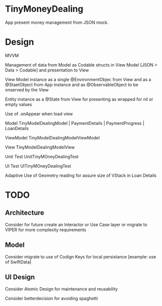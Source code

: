 # TinyMoneyDealing
App present money management from JSON mock.

# Design
MVVM 

Management of data from Model as Codable structs in View Model [JSON > Data > Codable] and presentation to View

View Model instance as a single @EnvironmentObjec from View and as a @StaetObject from App instance and as @ObservableObject to be onserved by the View

Entity instance as a @State from View for presenting as wrapped for nil or empty values

Use of .onAppear when load view

Model
TinyModelDealingModel | PaymentDetails | PaymentProgress | LoanDetails

ViewModel
TinyModelDealingModelViewModel 

View
TinyModelDealingModelView

Unit Test
UnitTinyMOneyDealingTest

UI Test
UITinyMOneyDealingTest

Adaptive
Use of Geometry reading for assure size of VStack in Loan Details

# TODO

## Architecture
Consider for future create an Interactor or Use Case layer or migrate to VIPER for more complexity requirements
## Model
Consider migrate to use of Codign Keys for local persistance [example: use of SwiftData]
## UI Design
Consider Atomic Design for maintenance and reusability

Consider betterdecision for avoiding spaghetti

